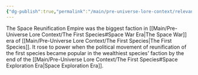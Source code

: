 ```yaml
---
{"dg-publish":true,"permalink":"/main/pre-universe-lore-context/relevant-societies/the-space-reunification-empire/"}
---
```


The Space Reunification Empire was the biggest faction in [[Main/Pre-Universe Lore Context/The First Species#Space War Era\|The Space War]] era of [[Main/Pre-Universe Lore Context/The First Species\|The First Species]]. It rose to power when the political movement of reunification of the first species became popular in the wealthiest species' faction by the end of the [[Main/Pre-Universe Lore Context/The First Species#Space Exploration Era\|Space Exploration Era]].